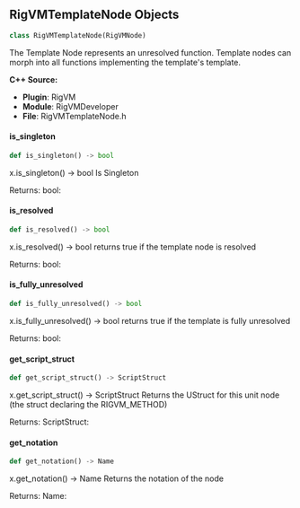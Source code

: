 ## RigVMTemplateNode Objects

```python
class RigVMTemplateNode(RigVMNode)
```

The Template Node represents an unresolved function.
Template nodes can morph into all functions implementing
the template's template.

**C++ Source:**

- **Plugin**: RigVM
- **Module**: RigVMDeveloper
- **File**: RigVMTemplateNode.h

<a id="unreal.RigVMTemplateNode.is_singleton"></a>

#### is_singleton

```python
def is_singleton() -> bool
```

x.is_singleton() -> bool
Is Singleton

Returns:
    bool:

<a id="unreal.RigVMTemplateNode.is_resolved"></a>

#### is_resolved

```python
def is_resolved() -> bool
```

x.is_resolved() -> bool
returns true if the template node is resolved

Returns:
    bool:

<a id="unreal.RigVMTemplateNode.is_fully_unresolved"></a>

#### is_fully_unresolved

```python
def is_fully_unresolved() -> bool
```

x.is_fully_unresolved() -> bool
returns true if the template is fully unresolved

Returns:
    bool:

<a id="unreal.RigVMTemplateNode.get_script_struct"></a>

#### get_script_struct

```python
def get_script_struct() -> ScriptStruct
```

x.get_script_struct() -> ScriptStruct
Returns the UStruct for this unit node
(the struct declaring the RIGVM_METHOD)

Returns:
    ScriptStruct:

<a id="unreal.RigVMTemplateNode.get_notation"></a>

#### get_notation

```python
def get_notation() -> Name
```

x.get_notation() -> Name
Returns the notation of the node

Returns:
    Name:

<a id="unreal.RigVMLibraryNode"></a>